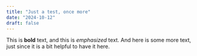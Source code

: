 ```yaml
---
title: "Just a test, once more"
date: "2024-10-12"
draft: false
---
```


This is **bold** text, and this is *emphasized* text. And here is some more text, just since it is a bit helpful to have it here.
